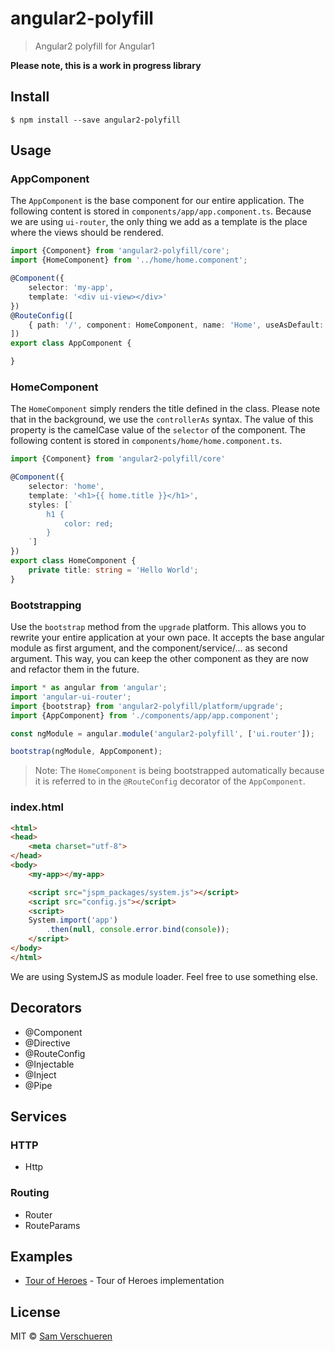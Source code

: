 # angular2-polyfill

> Angular2 polyfill for Angular1

**Please note, this is a work in progress library**


## Install

```
$ npm install --save angular2-polyfill
```


## Usage

### AppComponent

The `AppComponent` is the base component for our entire application. The following content is stored in `components/app/app.component.ts`. Because
we are using `ui-router`, the only thing we add as a template is the place where the views should be rendered.

```ts
import {Component} from 'angular2-polyfill/core';
import {HomeComponent} from '../home/home.component';

@Component({
    selector: 'my-app',
    template: '<div ui-view></div>'
})
@RouteConfig([
    { path: '/', component: HomeComponent, name: 'Home', useAsDefault: true }
])
export class AppComponent {

}
```

### HomeComponent

The `HomeComponent` simply renders the title defined in the class. Please note that in the background, we use the `controllerAs` syntax. The value of this property
is the camelCase value of the `selector` of the component. The following content is stored in `components/home/home.component.ts`.

```ts
import {Component} from 'angular2-polyfill/core'

@Component({
    selector: 'home',
    template: '<h1>{{ home.title }}</h1>',
	styles: [`
		h1 {
			color: red;
		}
	`]
})
export class HomeComponent {
    private title: string = 'Hello World';
}
```

### Bootstrapping

Use the `bootstrap` method from the `upgrade` platform. This allows you to rewrite your entire application at your own
pace. It accepts the base angular module as first argument, and the component/service/... as second argument. This way, you can
keep the other component as they are now and refactor them in the future.

```ts
import * as angular from 'angular';
import 'angular-ui-router';
import {bootstrap} from 'angular2-polyfill/platform/upgrade';
import {AppComponent} from './components/app/app.component';

const ngModule = angular.module('angular2-polyfill', ['ui.router']);

bootstrap(ngModule, AppComponent);
```

> Note: The `HomeComponent` is being bootstrapped automatically because it is referred to in the `@RouteConfig` decorator of the `AppComponent`.

### index.html

```html
<html>
<head>
    <meta charset="utf-8">
</head>
<body>
    <my-app></my-app>

    <script src="jspm_packages/system.js"></script>
    <script src="config.js"></script>
    <script>
    System.import('app')
        .then(null, console.error.bind(console));
    </script>
</body>
</html>
```

We are using SystemJS as module loader. Feel free to use something else.


## Decorators

- @Component
- @Directive
- @RouteConfig
- @Injectable
- @Inject
- @Pipe


## Services

### HTTP

- Http

### Routing

- Router
- RouteParams


## Examples

- [Tour of Heroes](https://github.com/SamVerschueren/angular2-polyfill-heroes) - Tour of Heroes implementation


## License

MIT © [Sam Verschueren](https://github.com/SamVerschueren)
